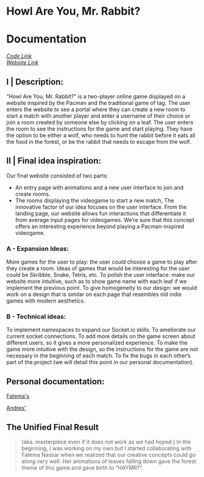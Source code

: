 # Howl Are You, Mr. Rabbit? 
# Documentation
[_Code Link_](https://github.com/andresugartechea/Project2.git)</br>
[_Website Link_](https://howl-are-you-mr-rabbit.glitch.me)

## I | Description: 

“Howl Are You, Mr. Rabbit?” is a two-player online game displayed on a website inspired by the Pacman and the traditional game of tag. The user enters the website to see a portal where they can create a new room to start a match with another player and enter a username of their choice or join a room created by someone else by clicking on a leaf. The user enters the room to see the instructions for the game and start playing. They have the option to be either a wolf, who needs to hunt the rabbit before it eats all the food in the forest, or be the rabbit that needs to escape from the wolf. 

## II | Final idea inspiration:

Our final website consisted of two parts:
- An entry page with animations and a new user interface to join and create rooms.
- The rooms displaying the videogame to start a new match,
The innovative factor of our idea focuses on the user interface. From the landing page, our website allows fun interactions that differentiate it from average input pages for videogames. We’re sure that this concept offers an interesting experience beyond playing a Pacman-inspired videogame.


### A - Expansion Ideas: 

More games for the user to play: the user could choose a game to play after they create a room. Ideas of games that would be interesting for the user could be Skribble, Snake, Tetris, etc.
To polish the user interface: make our website more intuitive, such as to show game name with each leaf if we implement the previous point.
To give homogeneity to our design: we would work on a design that is similar on each page that resembles old indie games with modern aesthetics.


### B - Technical ideas:
To implement namespaces to expand our Socket.io skills.
To ameliorate our current socket connections. 
To add more details on the game screen about different users, so it gives a more personalized experience.
To make the game more intuitive with the design, so the instructions for the game are not necessary in the beginning of each match.
To fix the bugs in each other’s part of the project (we will detail this point in our personal documentation).

## Personal documentation: 

[Fatema's](https://github.com/andresugartechea/Project2/blob/main/images/fatema/README.md)

[Andres'](https://github.com/andresugartechea/Project2/blob/main/images/Andres/README.md)

## The Unified Final Result
> (aka. masterpiece even if it does not work as we had hoped.)
In the beginning, I was working on my own but I started collaborating with Fatema Nassar when we realized that our creative concepts could go along very well. Her animations of leaves falling down gave the forest theme of this game and gave birth to “HAYMR?”. 
